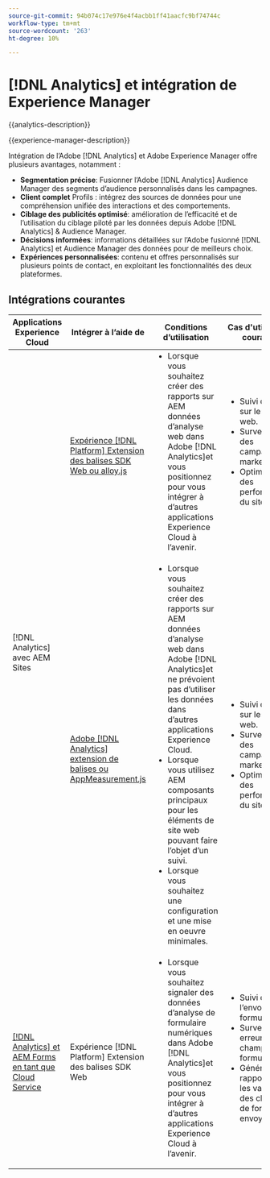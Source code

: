 ```yaml
---
source-git-commit: 94b074c17e976e4f4acbb1ff41aacfc9bf74744c
workflow-type: tm+mt
source-wordcount: '263'
ht-degree: 10%

---
```



# [!DNL Analytics] et intégration de Experience Manager

{{analytics-description}}

{{experience-manager-description}}

Intégration de l’Adobe [!DNL Analytics] et Adobe Experience Manager offre plusieurs avantages, notamment :

+ **Segmentation précise**: Fusionner l’Adobe [!DNL Analytics] Audience Manager des segments d’audience personnalisés dans les campagnes.
+ **Client complet** Profils : intégrez des sources de données pour une compréhension unifiée des interactions et des comportements.
+ **Ciblage des publicités optimisé**: amélioration de l’efficacité et de l’utilisation du ciblage piloté par les données depuis Adobe [!DNL Analytics] &amp; Audience Manager.
+ **Décisions informées**: informations détaillées sur l’Adobe fusionné [!DNL Analytics] et Audience Manager des données pour de meilleurs choix.
+ **Expériences personnalisées**: contenu et offres personnalisés sur plusieurs points de contact, en exploitant les fonctionnalités des deux plateformes.

## Intégrations courantes

<table>
    <thead>
        <tr>
            <th>Applications Experience Cloud</th>
            <th>Intégrer à l’aide de</th>
            <th>Conditions d’utilisation</th>
            <th>Cas d'utilisation courants</th>
        </tr>
    </thead>
    <tbody>
        <tr>
            <td rowspan="2">[!DNL Analytics] avec AEM Sites</a></td>
            <td><a href="https://experienceleague.adobe.com/docs/experience-manager-learn/sites/integrations/experience-platform/analytics-using-web-sdk.html" target="_blank" rel="noreferrer">Expérience [!DNL Platform] Extension des balises SDK Web ou alloy.js</a></td>
            <td>
                <ul style="margin-top: 0;">
                    <li>Lorsque vous souhaitez créer des rapports sur AEM données d’analyse web dans Adobe [!DNL Analytics]et vous positionnez pour vous intégrer à d’autres applications Experience Cloud à l’avenir.</li>
                </ul>
            </td>
            <td>
                <ul style="margin-top: 0;">
                  <li>Suivi du trafic sur le site web.</li>
                  <li>Surveillance des campagnes marketing.</li>
                  <li>Optimisation des performances du site web.</li>
                </ul>
            </td>
        </tr>
        <tr>
            <td><a href="https://experienceleague.adobe.com/docs/experience-manager-learn/sites/integrations/analytics/collect-data-analytics.html?lang=fr" target="_blank" rel="noreferrer">Adobe [!DNL Analytics] extension de balises ou AppMeasurement.js</a></td>
            <td>
                <ul style="margin-top: 0;">
                    <li>Lorsque vous souhaitez créer des rapports sur AEM données d’analyse web dans Adobe [!DNL Analytics]et ne prévoient pas d’utiliser les données dans d’autres applications Experience Cloud.</li>
                    <li>Lorsque vous utilisez AEM composants principaux pour les éléments de site web pouvant faire l’objet d’un suivi.</li>
                    <li>Lorsque vous souhaitez une configuration et une mise en oeuvre minimales.</li>
                </ul>
            </td>
            <td>
                <ul style="margin-top: 0;">
                  <li>Suivi du trafic sur le site web.</li>
                  <li>Surveillance des campagnes marketing.</li>
                  <li>Optimisation des performances du site web.</li>
                </ul>
            </td>
        </tr>
        <tr>
            <td><a href="https://experienceleague.adobe.com/docs/experience-manager-learn/cloud-service/forms/forms-and-analytics/introduction.html?lang=fr" target="_blank" rel="noreferrer">[!DNL Analytics] et AEM Forms en tant que Cloud Service</a></td>
            <td>Expérience [!DNL Platform] Extension des balises SDK Web</td>
            <td>
              <ul style="margin-top: 0;">
                <li>Lorsque vous souhaitez signaler des données d’analyse de formulaire numériques dans Adobe [!DNL Analytics]et vous positionnez pour vous intégrer à d’autres applications Experience Cloud à l’avenir.</li>
              </ul>
            </td>
            <td>
                <ul style="margin-top: 0;">
                  <li>Suivi de l’envoi du formulaire.</li>
                  <li>Surveiller les erreurs des champs du formulaire.</li>
                  <li>Générer un rapport sur les valeurs des champs de formulaire envoyés.</li>
                </ul>
            </td>
        </tr>
    </tbody>          
</table>
